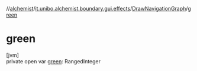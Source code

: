 //[alchemist](../../../index.md)/[it.unibo.alchemist.boundary.gui.effects](../index.md)/[DrawNavigationGraph](index.md)/[green](green.md)

# green

[jvm]\
private open var [green](green.md): RangedInteger
